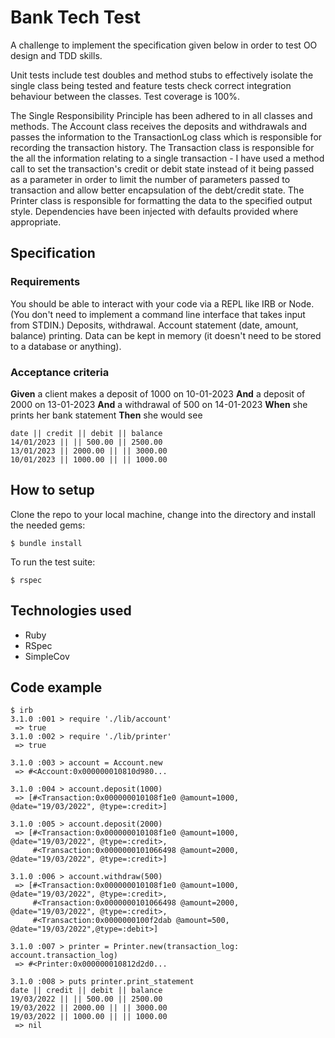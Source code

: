 # Bank Tech Test

A challenge to implement the specification given below in order to test OO design
and TDD skills.

Unit tests include test doubles and method stubs to effectively isolate the single class
being tested and feature tests check correct integration behaviour between the
classes. Test coverage is 100%.

The Single Responsibility Principle has been adhered to in all classes and methods.
The Account class receives the deposits and withdrawals and passes the information
to the TransactionLog class which is responsible for recording the transaction history.
The Transaction class is responsible for the all the information relating to a single
transaction - I have used a method call to set the transaction's credit or debit state
instead of it being passed as a parameter in order to limit the number of parameters passed
to transaction and allow better encapsulation of the debt/credit state.
The Printer class is responsible for formatting the data to the specified output style.
Dependencies have been injected with defaults provided where appropriate.

## Specification

### Requirements
You should be able to interact with your code via a REPL like IRB or Node.
(You don't need to implement a command line interface that takes input from STDIN.)
Deposits, withdrawal.
Account statement (date, amount, balance) printing.
Data can be kept in memory (it doesn't need to be stored to a database or anything).

### Acceptance criteria
**Given** a client makes a deposit of 1000 on 10-01-2023
**And** a deposit of 2000 on 13-01-2023
**And** a withdrawal of 500 on 14-01-2023
**When** she prints her bank statement
**Then** she would see

```
date || credit || debit || balance
14/01/2023 || || 500.00 || 2500.00
13/01/2023 || 2000.00 || || 3000.00
10/01/2023 || 1000.00 || || 1000.00
```

## How to setup

Clone the repo to your local machine, change into the directory and install the needed gems:
```
$ bundle install
```

To run the test suite:
```
$ rspec
```

## Technologies used
- Ruby
- RSpec
- SimpleCov

## Code example
```
$ irb
3.1.0 :001 > require './lib/account'
 => true
3.1.0 :002 > require './lib/printer'
 => true

3.1.0 :003 > account = Account.new
 => #<Account:0x000000010810d980...

3.1.0 :004 > account.deposit(1000)  
 => [#<Transaction:0x000000010108f1e0 @amount=1000, @date="19/03/2022", @type=:credit>]

3.1.0 :005 > account.deposit(2000)
 => [#<Transaction:0x000000010108f1e0 @amount=1000, @date="19/03/2022", @type=:credit>,
     #<Transaction:0x0000000101066498 @amount=2000, @date="19/03/2022", @type=:credit>]

3.1.0 :006 > account.withdraw(500)
 => [#<Transaction:0x000000010108f1e0 @amount=1000, @date="19/03/2022", @type=:credit>,
     #<Transaction:0x0000000101066498 @amount=2000, @date="19/03/2022", @type=:credit>,
     #<Transaction:0x0000000100f2dab @amount=500, @date="19/03/2022",@type=:debit>]  

3.1.0 :007 > printer = Printer.new(transaction_log: account.transaction_log)
 => #<Printer:0x000000010812d2d0...

3.1.0 :008 > puts printer.print_statement
date || credit || debit || balance
19/03/2022 || || 500.00 || 2500.00                                              
19/03/2022 || 2000.00 || || 3000.00                                             
19/03/2022 || 1000.00 || || 1000.00                                             
 => nil    
```

